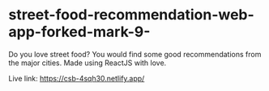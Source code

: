 # street-food-recommendation-web-app-forked-mark-9-

Do you love street food? You would find some good recommendations from the major cities. Made using ReactJS with love.

Live link: https://csb-4sqh30.netlify.app/
